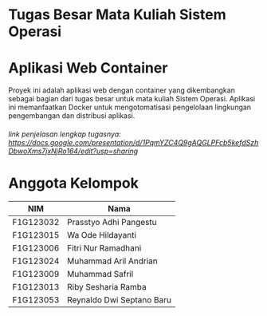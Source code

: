 # Tugas Besar Mata Kuliah Sistem Operasi

# Aplikasi Web Container
Proyek ini adalah aplikasi web dengan container yang dikembangkan sebagai bagian dari tugas besar untuk mata kuliah Sistem Operasi. 
Aplikasi ini memanfaatkan Docker untuk mengotomatisasi pengelolaan lingkungan pengembangan dan distribusi aplikasi.

###### link penjelasan lengkap tugasnya: https://docs.google.com/presentation/d/1PqmYZC4Q9gAQGLPFcb5kefdSzhDbwoXms7jxNjRo164/edit?usp=sharing

# Anggota Kelompok

| NIM         | Nama                           |
|-------------|--------------------------------|
| F1G123032   | Prasstyo Adhi Pangestu        |
| F1G123015   | Wa Ode Hildayanti             |
| F1G123006   | Fitri Nur Ramadhani           |
| F1G123024   | Muhammad Aril Andrian         |
| F1G123009   | Muhammad Safril               |
| F1G123013   | Riby Sesharia Ramba           |
| F1G123053   | Reynaldo Dwi Septano Baru     |

